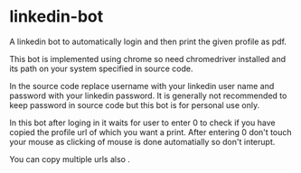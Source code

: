 # linkedin-bot
A linkedin bot to automatically login  and then print the given profile as pdf.

This bot is implemented using chrome so need chromedriver installed and its path on your system specified in source code.

In the source code  replace username with your linkedin user name and password with your linkedin password.
It is generally not recommended to keep password in source code but this bot is for personal use only.

In this bot after loging in  it waits for user to enter 0 to check if you have copied the profile url of which you want a print.
After entering 0 don't touch your mouse as clicking of mouse is done automatially so don't interupt.

You can copy multiple urls also .
